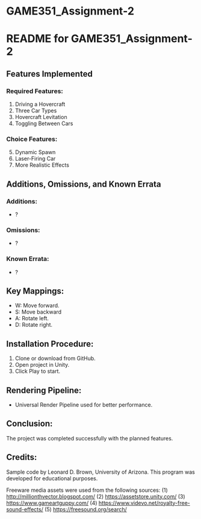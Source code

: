 # GAME351_Assignment-2

# README for GAME351_Assignment-2

## Features Implemented
### Required Features:
1. Driving a Hovercraft
2. Three Car Types
3. Hovercraft Levitation
4. Toggling Between Cars

### Choice Features:
5. Dynamic Spawn
6. Laser-Firing Car
7. More Realistic Effects

## Additions, Omissions, and Known Errata
### Additions:
- ?

### Omissions:
- ?

### Known Errata:
- ?

## Key Mappings:
- W: Move forward.
- S: Move backward
- A: Rotate left.
- D: Rotate right.

## Installation Procedure:
1. Clone or download from GitHub.
2. Open project in Unity.
3. Click Play to start.

## Rendering Pipeline:
- Universal Render Pipeline used for better performance.

## Conclusion:
The project was completed successfully with the planned features. 


## Credits:
 
Sample code by Leonard D. Brown, University of Arizona.
This program was developed for educational purposes.

Freeware media assets were used from the following sources:
(1) http://millionthvector.blogspot.com/
(2) https://assetstore.unity.com/
(3) https://www.gameartguppy.com/
(4) https://www.videvo.net/royalty-free-sound-effects/
(5) https://freesound.org/search/
